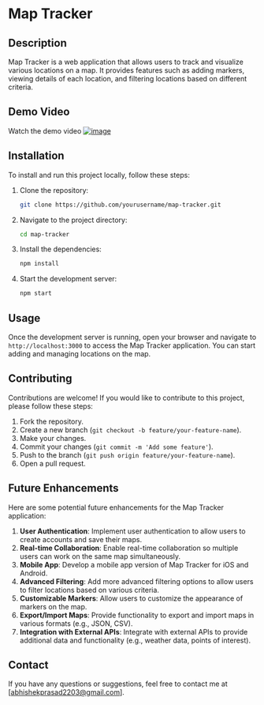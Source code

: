 # Map Tracker

## Description
Map Tracker is a web application that allows users to track and visualize various locations on a map. It provides features such as adding markers, viewing details of each location, and filtering locations based on different criteria.

## Demo Video

Watch the demo video [![image]()](https://youtu.be/NOm0hyQFxmc?si=Bpfod5xcDPR5NLJi)

## Installation
To install and run this project locally, follow these steps:

1. Clone the repository:
    ```bash
    git clone https://github.com/yourusername/map-tracker.git
    ```

2. Navigate to the project directory:
    ```bash
    cd map-tracker
    ```

3. Install the dependencies:
    ```bash
    npm install
    ```

4. Start the development server:
    ```bash
    npm start
    ```

## Usage
Once the development server is running, open your browser and navigate to `http://localhost:3000` to access the Map Tracker application. You can start adding and managing locations on the map.

## Contributing
Contributions are welcome! If you would like to contribute to this project, please follow these steps:

1. Fork the repository.
2. Create a new branch (`git checkout -b feature/your-feature-name`).
3. Make your changes.
4. Commit your changes (`git commit -m 'Add some feature'`).
5. Push to the branch (`git push origin feature/your-feature-name`).
6. Open a pull request.

## Future Enhancements
Here are some potential future enhancements for the Map Tracker application:
1. **User Authentication**: Implement user authentication to allow users to create accounts and save their maps.
2. **Real-time Collaboration**: Enable real-time collaboration so multiple users can work on the same map simultaneously.
3. **Mobile App**: Develop a mobile app version of Map Tracker for iOS and Android.
4. **Advanced Filtering**: Add more advanced filtering options to allow users to filter locations based on various criteria.
5. **Customizable Markers**: Allow users to customize the appearance of markers on the map.
6. **Export/Import Maps**: Provide functionality to export and import maps in various formats (e.g., JSON, CSV).
7. **Integration with External APIs**: Integrate with external APIs to provide additional data and functionality (e.g., weather data, points of interest).

## Contact
If you have any questions or suggestions, feel free to contact me at [abhishekprasad2203@gmail.com].
